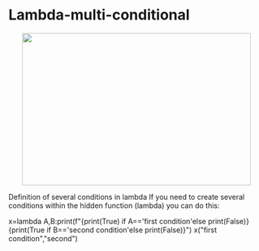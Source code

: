 # Lambda-multi-conditional
<p align= "center"><img src="http://s16.picofile.com/file/8411888634/Python_Lambda_1280x720.png" width="450px" height="300px">
  
  
Definition of several conditions in lambda
If you need to create several conditions within the hidden function (lambda) you can do this:

x=lambda A,B:print(f"{print(True) if A=='first condition'else print(False)} {print(True if B=='second condition'else print(False)}")
x("first condition","second")
